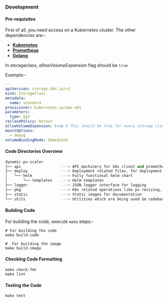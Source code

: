 ### Development

#### Pre-requisites

First of all, you need access on a Kubernetes cluster. The other dependencies are:-

- **[Kubernetes](https://kubernetes.io/)**
- **[Prometheus](https://prometheus.io/)**
- **[Golang](https://golang.org/)**

In storageclass, *allowVolumeExpansion* flag should be `true`

Example:-

```yaml
---
apiVersion: storage.k8s.io/v1
kind: StorageClass
metadata:
  name: standard
provisioner: kubernetes.io/aws-ebs
parameters:
  type: gp2
reclaimPolicy: Retain
allowVolumeExpansion: true # This should be true for every storage class
mountOptions:
  - debug
volumeBindingMode: Immediate
```

#### Code Directories Overview

```s
dynamic-pv-scaler
├── api                  ---> API machinery for k8s client and prometheus client
├── deploy               ---> Deployment related files, for deployment on k8s
│   └── helm             ---> Fully functional helm chart
│       └── templates    ---> Helm templates
├── logger               ---> JSON logger interface for logging
├── pkg                  ---> K8s related operations like pv resizing, pod deletion
├── static               ---> Static images for documentation
└── utils                ---> Utilities which are being used in codebase like yaml to json conversion
```

#### Building Code

For building the code, execute `make` steps:-

```shell
# For building the code
make build-code

#  For building the image
make build-image
```

#### Checking Code Formatting

```shell
make check-fmt
make lint
```

#### Testing the Code

```shell
make test
```